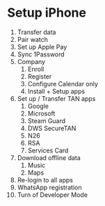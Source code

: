 # Setup iPhone

1. Transfer data
1. Pair watch
1. Set up Apple Pay
1. Sync 1Password
1. Company
    1. Enroll
    1. Register
    1. Configure Calendar only
    1. Install + Setup apps
1. Set up / Transfer TAN apps
    1. Google
    1. Microsoft
    1. Steam Guard
    1. DWS SecureTAN
    1. N26
    1. RSA
    1. Services Card
1. Download offline data
    1. Music
    1. Maps
1. Re-login to all apps
1. WhatsApp registration
1. Turn of Developer Mode
